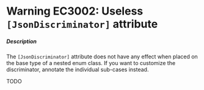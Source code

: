 # Warning EC3002: Useless `[JsonDiscriminator]` attribute

##### Description
The `[JsonDiscriminator]` attribute does not have any effect when placed on the base type of a nested enum class. If you want to customize the discriminator, annotate the individual sub-cases instead.

TODO
